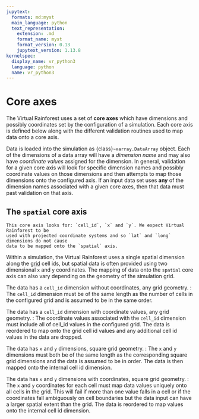 ```yaml
---
jupytext:
  formats: md:myst
  main_language: python
  text_representation:
    extension: .md
    format_name: myst
    format_version: 0.13
    jupytext_version: 1.13.8
kernelspec:
  display_name: vr_python3
  language: python
  name: vr_python3
---
```


# Core axes

The Virtual Rainforest uses a set of **core axes** which have dimensions and possibly
coordinates set by the configuration of a simulation. Each core axis is defined below
along with the different validation routines used to map data onto a core axis.

Data is loaded into the simulation as {class}`~xarray.DataArray` object. Each of the
dimensions of a data array will have a _dimension name_ and may also have _coordinate
values_ assigned for the dimension. In general, validation for a given core axis will
look for specific dimension names and possibly coordinate values on those dimensions and
then attempts to map those dimensions onto the configured axis.  If an input data set
uses **any** of the dimension names associated with a given core axes, then that data
must past validation on that axis.

## The `spatial` core axis

```{admonition} Array dimensions
This core axis looks for: `cell_id`, `x` and `y`. We expect Virtual Rainforest to be 
used with projected coordinate systems and so `lat` and `long` dimensions do not cause 
data to be mapped onto the `spatial` axis.
```

Within a simulation, the Virtual Rainforest uses a single spatial dimension along the
[grid](grid.md) cell ids, but spatial data is often provided using two dimensional `x`
and `y` coordinates. The mapping of data onto the `spatial` core axis can also vary
depending on the geometry of the simulation grid.

The data has a `cell_id` dimension without coordinates, any grid geometry.
: The `cell_id` dimension must be of the same length as the number of cells in the
  configured grid and is assumed to be in the same order.

The data has a `cell_id` dimension with coordinate values, any grid geometry.
: The coordinate values associated with the `cell_id` dimension must include all of
cell_id values in the configured grid. The data is reordered to map onto the grid cell
id values and any additional cell id values in the data are dropped.

The data has `x` and `y` dimensions, square grid geometry.
: The `x` and `y` dimensions must both be of the same length as the corresponding square
grid dimensions and the data is assumed to be in order. The data is then mapped onto the
internal cell id dimension.

The data has `x` and `y` dimensions with coordinates, square grid geometry.
: The `x` and `y` coordinates for each cell must map data values uniquely onto all
cells in the grid. This will fail if more than one value falls in a cell or if the
coordinates fall ambiguously on cell boundaries but the data input can have a larger
spatial extent than the grid. The data is reordered to map values onto the internal cell
id dimension.

